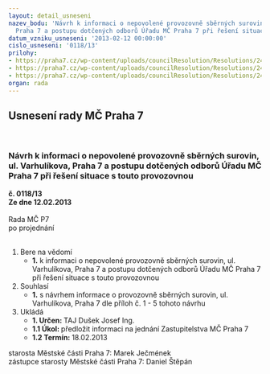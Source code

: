 ```yaml
---
layout: detail_usneseni
nazev_bodu: 'Návrh k informaci o nepovolené provozovně sběrných surovin, ul. Varhulíkova,
  Praha 7 a postupu dotčených odborů Úřadu MČ Praha 7 při řešení situace s touto provozovnou  '
datum_vzniku_usneseni: '2013-02-12 00:00:00'
cislo_usneseni: '0118/13'
prilohy:
- https://praha7.cz/wp-content/uploads/councilResolution/Resolutions/24263/10-13-p%c5%99%c3%adloha_%c4%8d.1-sb%c4%9brna_varhul%c3%adkova.doc
- https://praha7.cz/wp-content/uploads/councilResolution/Resolutions/24263/10-13-P%c5%99%c3%adloha_%c4%8d._3-harmonogram-_sb%c4%9brna_Varhul%c3%adkova.xls
- https://praha7.cz/wp-content/uploads/councilResolution/Resolutions/24263/10-13-informace_zm%c4%8d_-_sb%c4%9brna.doc
organ: rada
---
```

<div id="ucUsn_pList" class="usn">
	<span><h2>Usnesení rady MČ Praha 7 </h2>
<br></span><div class="standBody">
<span><h3>Návrh k informaci o nepovolené provozovně sběrných surovin, ul. Varhulíkova, Praha 7 a postupu dotčených odborů Úřadu MČ Praha 7 při řešení situace s touto provozovnou  </h3></span><div class="center">
		<strong>č. 0118/13</strong><br>
	</div>
<div class="center">
		<strong>Ze dne 12.02.2013</strong><br><br>
	</div>Rada MČ P7<br> po projednání<br><br><ol>
<li>Bere na vědomí<ul><li>
<strong>1.</strong> k informaci o nepovolené provozovně sběrných surovin, ul. Varhulíkova, Praha 7 a postupu dotčených odborů Úřadu MČ Praha 7 při řešení situace s touto provozovnou  </li></ul>
</li>
<li>Souhlasí<ul><li>
<strong>1.</strong> s návrhem informace o provozovně sběrných surovin, ul. Varhulíkova, Praha 7 dle příloh č. 1 - 5 tohoto návrhu</li></ul>
</li>
<li>Ukládá<ul>
<li>
<strong>1. Určen: </strong>TAJ Dušek Josef Ing.</li>
<li>
<strong>1.1 Úkol: </strong>předložit informaci na jednání Zastupitelstva MČ Praha 7</li>
<li>
<strong>1.2 Termín: </strong>18.02.2013</li>
</ul>
</li>
</ol>starosta Městské části Praha 7: Marek Ječmének<br>zástupce starosty Městské části Praha 7: Daniel Štěpán 
</div>
</div>